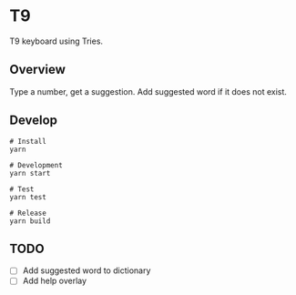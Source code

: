 # T9
T9 keyboard using Tries. 

## Overview
Type a number, get a suggestion. Add suggested word if it does not exist.

## Develop
```
# Install
yarn

# Development
yarn start

# Test
yarn test

# Release
yarn build
```

## TODO
* [ ] Add suggested word to dictionary
* [ ] Add help overlay